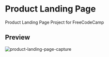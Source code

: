 # Product Landing Page

Product Landing Page Project for FreeCodeCamp

## Preview

![product-landing-page-capture](https://i.imgur.com/giIfttL.png)
